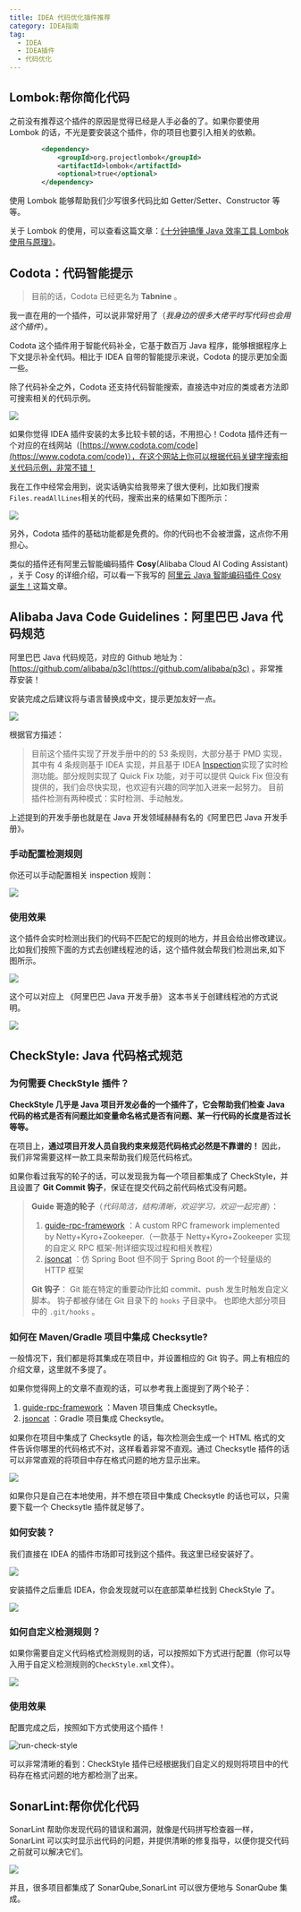 ```yaml
---
title: IDEA 代码优化插件推荐
category: IDEA指南
tag:
  - IDEA
  - IDEA插件
  - 代码优化
---
```


## Lombok:帮你简化代码

之前没有推荐这个插件的原因是觉得已经是人手必备的了。如果你要使用 Lombok 的话，不光是要安装这个插件，你的项目也要引入相关的依赖。

```xml
        <dependency>
            <groupId>org.projectlombok</groupId>
            <artifactId>lombok</artifactId>
            <optional>true</optional>
        </dependency>
```

使用 Lombok 能够帮助我们少写很多代码比如 Getter/Setter、Constructor 等等。

关于 Lombok 的使用，可以查看这篇文章：[《十分钟搞懂 Java 效率工具 Lombok 使用与原理》](https://mp.weixin.qq.com/s?__biz=Mzg2OTA0Njk0OA==&mid=2247485385&idx=2&sn=a7c3fb4485ffd8c019e5541e9b1580cd&chksm=cea24802f9d5c1144eee0da52cfc0cc5e8ee3590990de3bb642df4d4b2a8cd07f12dd54947b9&token=1667678311&lang=zh_CN#rd)。

## Codota：代码智能提示

> 目前的话，Codota 已经更名为 **Tabnine** 。

我一直在用的一个插件，可以说非常好用了（_我身边的很多大佬平时写代码也会用这个插件_）。

Codota 这个插件用于智能代码补全，它基于数百万 Java 程序，能够根据程序上下文提示补全代码。相比于 IDEA 自带的智能提示来说，Codota 的提示更加全面一些。

除了代码补全之外，Codota 还支持代码智能搜索，直接选中对应的类或者方法即可搜索相关的代码示例。

![](./pictures/Codota2.png)

如果你觉得 IDEA 插件安装的太多比较卡顿的话，不用担心！Codota 插件还有一个对应的在线网站（[https://www.codota.com/code](https://www.codota.com/code)），在这个网站上你可以根据代码关键字搜索相关代码示例，非常不错！

我在工作中经常会用到，说实话确实给我带来了很大便利，比如我们搜索 `Files.readAllLines`相关的代码，搜索出来的结果如下图所示：

![](./pictures/Codota3.png)

另外，Codota 插件的基础功能都是免费的。你的代码也不会被泄露，这点你不用担心。

类似的插件还有阿里云智能编码插件 **Cosy**(Alibaba Cloud AI Coding Assistant) ，关于 Cosy 的详细介绍，可以看一下我写的 [阿里云 Java 智能编码插件 Cosy 诞生！](https://zhuanlan.zhihu.com/p/464874603)这篇文章。

## Alibaba Java Code Guidelines：阿里巴巴 Java 代码规范

阿里巴巴 Java 代码规范，对应的 Github 地址为：[https://github.com/alibaba/p3c](https://github.com/alibaba/p3c) 。非常推荐安装！

安装完成之后建议将与语言替换成中文，提示更加友好一点。

![](./pictures/p3c/Alibaba-Java-Code-Guidelines2.png)

根据官方描述：

> 目前这个插件实现了开发手册中的的 53 条规则，大部分基于 PMD 实现，其中有 4 条规则基于 IDEA 实现，并且基于 IDEA [Inspection](https://www.jetbrains.com/help/idea/code-inspection.html)实现了实时检测功能。部分规则实现了 Quick Fix 功能，对于可以提供 Quick Fix 但没有提供的，我们会尽快实现，也欢迎有兴趣的同学加入进来一起努力。 目前插件检测有两种模式：实时检测、手动触发。

上述提到的开发手册也就是在 Java 开发领域赫赫有名的《阿里巴巴 Java 开发手册》。

### 手动配置检测规则

你还可以手动配置相关 inspection 规则：

![](./pictures/p3c/Alibaba-Java-Code-Guidelines3.png)

### 使用效果

这个插件会实时检测出我们的代码不匹配它的规则的地方，并且会给出修改建议。比如我们按照下面的方式去创建线程池的话，这个插件就会帮我们检测出来,如下图所示。

![](./pictures/p3c/Alibaba-Java-Code-Guidelines1.png)

这个可以对应上 《阿里巴巴 Java 开发手册》 这本书关于创建线程池的方式说明。

![](./pictures/p3c/阿里巴巴开发手册-线程池创建.png)

## CheckStyle: Java 代码格式规范

### 为何需要 CheckStyle 插件？

**CheckStyle 几乎是 Java 项目开发必备的一个插件了，它会帮助我们检查 Java 代码的格式是否有问题比如变量命名格式是否有问题、某一行代码的长度是否过长等等。**

在项目上，**通过项目开发人员自我约束来规范代码格式必然是不靠谱的！** 因此，我们非常需要这样一款工具来帮助我们规范代码格式。

如果你看过我写的轮子的话，可以发现我为每一个项目都集成了 CheckStyle，并且设置了 **Git Commit 钩子**，保证在提交代码之前代码格式没有问题。

> **Guide 哥造的轮子**（_代码简洁，结构清晰，欢迎学习，欢迎一起完善_）：
>
> 1. [guide-rpc-framework](https://github.com/Snailclimb/guide-rpc-framework) ：A custom RPC framework implemented by Netty+Kyro+Zookeeper.（一款基于 Netty+Kyro+Zookeeper 实现的自定义 RPC 框架-附详细实现过程和相关教程）
> 2. [jsoncat](https://github.com/Snailclimb/jsoncat) ：仿 Spring Boot 但不同于 Spring Boot 的一个轻量级的 HTTP 框架
>
> **Git 钩子**： Git 能在特定的重要动作比如 commit、push 发生时触发自定义脚本。 钩子都被存储在 Git 目录下的 `hooks` 子目录中。 也即绝大部分项目中的 `.git/hooks` 。

### 如何在 Maven/Gradle 项目中集成 Checksytle?

一般情况下，我们都是将其集成在项目中，并设置相应的 Git 钩子。网上有相应的介绍文章，这里就不多提了。

如果你觉得网上的文章不直观的话，可以参考我上面提到了两个轮子：

1. [guide-rpc-framework](https://github.com/Snailclimb/guide-rpc-framework) ：Maven 项目集成 Checksytle。
2. [jsoncat](https://github.com/Snailclimb/jsoncat) ：Gradle 项目集成 Checksytle。

如果你在项目中集成了 Checksytle 的话，每次检测会生成一个 HTML 格式的文件告诉你哪里的代码格式不对，这样看着非常不直观。通过 Checksytle 插件的话可以非常直观的将项目中存在格式问题的地方显示出来。

![](https://cdn.jsdelivr.net/gh/javaguide-tech/blog-images/IDEA%E6%8F%92%E4%BB%B6/image-20201013135044410.png)

如果你只是自己在本地使用，并不想在项目中集成 Checksytle 的话也可以，只需要下载一个 Checksytle 插件就足够了。

### 如何安装？

我们直接在 IDEA 的插件市场即可找到这个插件。我这里已经安装好了。

![](https://cdn.jsdelivr.net/gh/javaguide-tech/blog-images/IDEA%E6%8F%92%E4%BB%B6/image-20201013103610557.png)

安装插件之后重启 IDEA，你会发现就可以在底部菜单栏找到 CheckStyle 了。

![](https://cdn.jsdelivr.net/gh/javaguide-tech/blog-images/IDEA%E6%8F%92%E4%BB%B6/image-20201013134644991.png)

### 如何自定义检测规则？

如果你需要自定义代码格式检测规则的话，可以按照如下方式进行配置（你可以导入用于自定义检测规则的`CheckStyle.xml`文件）。

![](https://cdn.jsdelivr.net/gh/javaguide-tech/blog-images/IDEA%E6%8F%92%E4%BB%B6/setting-check-style.png)

### 使用效果

配置完成之后，按照如下方式使用这个插件！

![run-check-style](https://cdn.jsdelivr.net/gh/javaguide-tech/blog-images/IDEA%E6%8F%92%E4%BB%B6/run-check-style.png)

可以非常清晰的看到：CheckStyle 插件已经根据我们自定义的规则将项目中的代码存在格式问题的地方都检测了出来。

## SonarLint:帮你优化代码

SonarLint 帮助你发现代码的错误和漏洞，就像是代码拼写检查器一样，SonarLint 可以实时显示出代码的问题，并提供清晰的修复指导，以便你提交代码之前就可以解决它们。

![](https://cdn.jsdelivr.net/gh/javaguide-tech/blog-images-2@main/%E7%B3%BB%E7%BB%9F%E8%AE%BE%E8%AE%A1/image-20201019222817359.png)

并且，很多项目都集成了 SonarQube,SonarLint 可以很方便地与 SonarQube 集成。